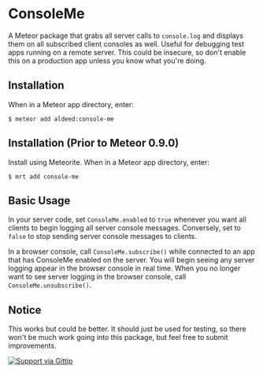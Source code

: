 ConsoleMe
=========================

A Meteor package that grabs all server calls to `console.log` and displays them on all subscribed client consoles as well. Useful for debugging test apps running on a remote server. This could be insecure, so don't enable this on a production app unless you know what you're doing.

## Installation

When in a Meteor app directory, enter:

```
$ meteor add aldeed:console-me
```

## Installation (Prior to Meteor 0.9.0)

Install using Meteorite. When in a Meteor app directory, enter:

```
$ mrt add console-me
```

## Basic Usage

In your server code, set `ConsoleMe.enabled` to `true` whenever you want all
clients to begin logging all server console messages. Conversely, set to `false`
to stop sending server console messages to clients.

In a browser console, call `ConsoleMe.subscribe()` while connected to an app that
has ConsoleMe enabled on the server. You will begin seeing any server logging
appear in the browser console in real time. When you no longer want to see
server logging in the browser console, call `ConsoleMe.unsubscribe()`.

## Notice

This works but could be better. It should just be used for testing, so there
won't be much work going into this package, but feel free to submit improvements.

[![Support via Gittip](https://rawgithub.com/twolfson/gittip-badge/0.2.0/dist/gittip.png)](https://www.gittip.com/aldeed/)
